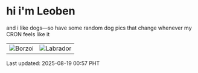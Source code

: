 # hi i'm Leoben

and i like dogs—so have some random dog pics that change whenever my CRON feels like it

|  |  |
|--------|----------|
| ![Borzoi](https://random-dog-vercel.vercel.app/api/random-borzoi?v=1755536233) | ![Labrador](https://random-dog-vercel.vercel.app/api/random-labrador?v=1755536233) |

Last updated: 2025-08-19 00:57 PHT
